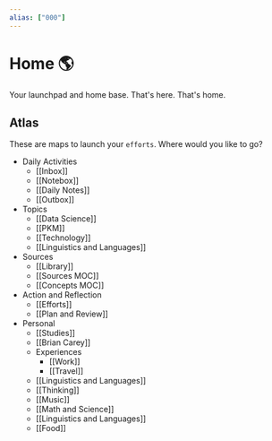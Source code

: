 ```yaml
---
alias: ["000"]
---
```

# Home 🌎
Your launchpad and home base. That's here. That's home.

## Atlas 

These are maps to launch your `efforts`. Where would you like to go?

- Daily Activities
	- [[Inbox]]
	- [[Notebox]]
	- [[Daily Notes]]
	- [[Outbox]]
- Topics
	- [[Data Science]]
	- [[PKM]]
	- [[Technology]]
	- [[Linguistics and Languages]]
- Sources
	- [[Library]]
	- [[Sources MOC]]
	- [[Concepts MOC]]
- Action and Reflection
	- [[Efforts]]
	- [[Plan and Review]]
- Personal
	- [[Studies]]
	- [[Brian Carey]]
	- Experiences
		- [[Work]]
		- [[Travel]]
	- [[Linguistics and Languages]]
	- [[Thinking]]
	- [[Music]]
	- [[Math and Science]]
	- [[Linguistics and Languages]]
	- [[Food]]

